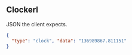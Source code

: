 Clockerl
--------

JSON the client expects.

```json
{
  "type": "clock", "data": "136989867.811151"
}
```

